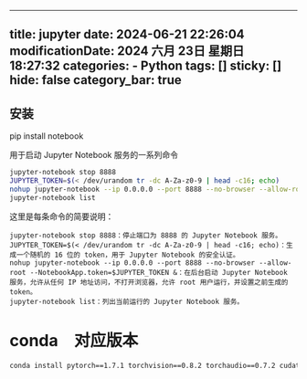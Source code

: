 
---
title: jupyter
date: 2024-06-21 22:26:04
modificationDate: 2024 六月 23日 星期日 18:27:32
categories: 
	- Python
tags: []
sticky: []
hide: false
category_bar: true
---

## 安装
pip install notebook


用于启动 Jupyter Notebook 服务的一系列命令


```sh
jupyter-notebook stop 8888
JUPYTER_TOKEN=$(< /dev/urandom tr -dc A-Za-z0-9 | head -c16; echo)
nohup jupyter-notebook --ip 0.0.0.0 --port 8888 --no-browser --allow-root --NotebookApp.token=$JUPYTER_TOKEN &
jupyter-notebook list
```

这里是每条命令的简要说明：

```
jupyter-notebook stop 8888：停止端口为 8888 的 Jupyter Notebook 服务。
JUPYTER_TOKEN=$(< /dev/urandom tr -dc A-Za-z0-9 | head -c16; echo)：生成一个随机的 16 位的 token，用于 Jupyter Notebook 的安全认证。
nohup jupyter-notebook --ip 0.0.0.0 --port 8888 --no-browser --allow-root --NotebookApp.token=$JUPYTER_TOKEN &：在后台启动 Jupyter Notebook 服务，允许从任何 IP 地址访问，不打开浏览器，允许 root 用户运行，并设置之前生成的 token。
jupyter-notebook list：列出当前运行的 Jupyter Notebook 服务。

```

# conda　对应版本

```sh
conda install pytorch==1.7.1 torchvision==0.8.2 torchaudio==0.7.2 cudatoolkit=11.0 -c pytorch
```



